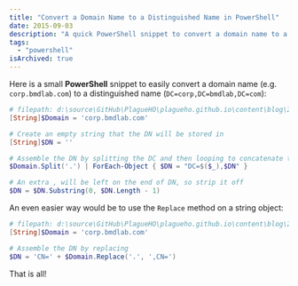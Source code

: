 ```yaml
---
title: "Convert a Domain Name to a Distinguished Name in PowerShell"
date: 2015-09-03
description: "A quick PowerShell snippet to convert a domain name to a distinguished name."
tags: 
  - "powershell"
isArchived: true
---
```


Here is a small **PowerShell** snippet to easily convert a domain name (e.g. `corp.bmdlab.com`) to a distinguished name (`DC=corp,DC=bmdlab,DC=com`):

```powershell
# filepath: d:\source\GitHub\PlagueHO\plagueho.github.io\content\blog\2015\09\2015-09-03-convert-a-domain-name-to-a-distinguished-name.md
[String]$Domain = 'corp.bmdlab.com'

# Create an empty string that the DN will be stored in
[String]$DN = ''

# Assemble the DN by splitting the DC and then looping to concatenate the new
$Domain.Split('.') | ForEach-Object { $DN = "DC=$($_),$DN" }

# An extra , will be left on the end of DN, so strip it off
$DN = $DN.Substring(0, $DN.Length - 1)
```

An even easier way would be to use the `Replace` method on a string object:

```powershell
# filepath: d:\source\GitHub\PlagueHO\plagueho.github.io\content\blog\2015\09\2015-09-03-convert-a-domain-name-to-a-distinguished-name.md
[String]$Domain = 'corp.bmdlab.com'

# Assemble the DN by replacing
$DN = 'CN=' + $Domain.Replace('.', ',CN=')
```

That is all!
